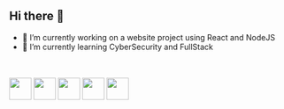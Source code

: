 ## Hi there 👋

- 🔭 I’m currently working on a website project using React and NodeJS
- 🌱 I’m currently learning CyberSecurity and FullStack

<div>
  <a href="https://github.com/matheuspolim42" />
</div>

<div style="display: inline-block">
  <br />
  <br />
  <img align="center" alt="" height="40" width="40" src="https://cdn.jsdelivr.net/gh/devicons/devicon@latest/icons/typescript/typescript-original.svg" /> 
  <img align="center" alt="" height="40" width="40" src="https://cdn.jsdelivr.net/gh/devicons/devicon@latest/icons/react/react-original.svg" /> 
  <img align="center" alt="" height="40" width="40" src="https://cdn.jsdelivr.net/gh/devicons/devicon@latest/icons/cplusplus/cplusplus-original.svg" /> 
  <img align="center" alt="" height="40" width="40" src="https://cdn.jsdelivr.net/gh/devicons/devicon@latest/icons/nodejs/nodejs-original-wordmark.svg" /> 
  <img align="center" alt="" height="40" width="40" src="https://cdn.jsdelivr.net/gh/devicons/devicon@latest/icons/python/python-original.svg" /> 
</div>
